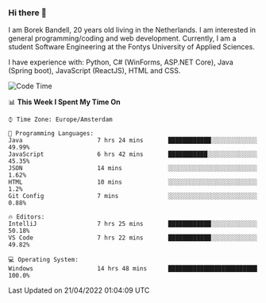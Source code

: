 ### Hi there 👋

I am Borek Bandell, 20 years old living in the Netherlands. I am interested in general programming/coding and web development. Currently, I am a student Software Engineering at the Fontys University of Applied Sciences.

I have experience with: Python, C# (WinForms, ASP.NET Core), Java (Spring boot), JavaScript (ReactJS), HTML and CSS.

<!--START_SECTION:waka-->
![Code Time](http://img.shields.io/badge/Code%20Time-97%20hrs%209%20mins-blue)

📊 **This Week I Spent My Time On** 

```text
⌚︎ Time Zone: Europe/Amsterdam

💬 Programming Languages: 
Java                     7 hrs 24 mins       ████████████░░░░░░░░░░░░░   49.99% 
JavaScript               6 hrs 42 mins       ███████████░░░░░░░░░░░░░░   45.35% 
JSON                     14 mins             ░░░░░░░░░░░░░░░░░░░░░░░░░   1.62% 
HTML                     10 mins             ░░░░░░░░░░░░░░░░░░░░░░░░░   1.2% 
Git Config               7 mins              ░░░░░░░░░░░░░░░░░░░░░░░░░   0.88%

🔥 Editors: 
IntelliJ                 7 hrs 25 mins       ████████████░░░░░░░░░░░░░   50.18% 
VS Code                  7 hrs 22 mins       ████████████░░░░░░░░░░░░░   49.82%

💻 Operating System: 
Windows                  14 hrs 48 mins      █████████████████████████   100.0%

```


 Last Updated on 21/04/2022 01:04:09 UTC
<!--END_SECTION:waka-->

<!--**tcBorek2002/tcBorek2002** is a ✨ _special_ ✨ repository because its `README.md` (this file) appears on your GitHub profile.

Here are some ideas to get you started:

- 🔭 I’m currently working on ...
- 🌱 I’m currently learning ...
- 👯 I’m looking to collaborate on ...
- 🤔 I’m looking for help with ...
- 💬 Ask me about ...
- 📫 How to reach me: ...
- 😄 Pronouns: ...
- ⚡ Fun fact: ...
-->
